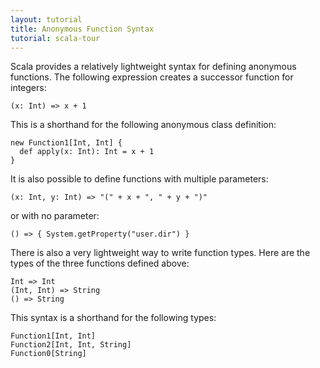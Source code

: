 ```yaml
---
layout: tutorial
title: Anonymous Function Syntax
tutorial: scala-tour
---
```


Scala provides a relatively lightweight syntax for defining anonymous functions. The following expression creates a successor function for integers:

    (x: Int) => x + 1

This is a shorthand for the following anonymous class definition:

    new Function1[Int, Int] {
      def apply(x: Int): Int = x + 1
    }

It is also possible to define functions with multiple parameters:

    (x: Int, y: Int) => "(" + x + ", " + y + ")"

or with no parameter:

    () => { System.getProperty("user.dir") }

There is also a very lightweight way to write function types. Here are the types of the three functions defined above:

    Int => Int
    (Int, Int) => String
    () => String

This syntax is a shorthand for the following types:

    Function1[Int, Int]
    Function2[Int, Int, String]
    Function0[String]
